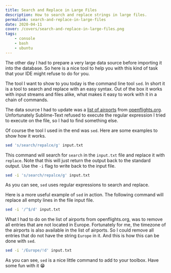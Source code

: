 ```yaml
---
title: Search and Replace in Large Files
description: How to search and replace strings in large files.
permalink: search-and-replace-in-large-files
date: 2020-04-11
cover: /covers/search-and-replace-in-large-files.png
tags:
    - console
    - bash
    - ubuntu
---
```


The other day I had to prepare a very large data source before importing it into the database. So here is a nice tool to help you with this kind of task that your IDE might refuse to do for you.

<!-- more -->

The tool I want to show to you today is the command line tool `sed`. In short it is a tool to search and replace with an easy syntax. Out of the box it works with input streams and files alike, what makes it easy to work with it in a chain of commands.

The data source I had to update was a [list of airports](https://raw.githubusercontent.com/jpatokal/openflights/master/data/airports.dat) from [openflights.org](https://openflights.org). Unfortunately Sublime-Text refused to execute the regular expression I tried to execute on the file, so I had to find something else.

Of course the tool I used in the end was `sed`. Here are some examples to show how it works.

```bash
sed 's/search/repalce/g' input.txt
```

This command will search for `search` in the `input.txt` file and replace it with `replace`. Note that this will just return the output back to the standard output. Use the `-i` flag to write back to the input file.

```bash
sed -i 's/search/repalce/g' input.txt
```

As you can see, `sed` uses regular expressions to search and replace.

Here is a more useful example of `sed` in action. The following command will replace all empty lines in the file input file.

```bash
sed -i '/^$/d' input.txt
```

What I had to do on the list of airports from openflights.org, was to remove all entries that are not located in Europe. Fortunately for me, the timezone of the airports is also available in the list of airports. So I could remove all entries that do not have the string `Europe` in it. And this is how this can be done with `sed`.

```bash
sed -i '/Europe/!d' input.txt
```

As you can see, `sed` is a nice little command to add to your toolbox. Have some fun with it 😁